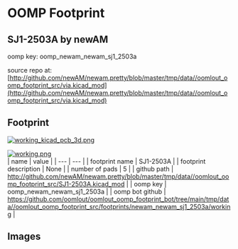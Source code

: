 # OOMP Footprint  
## SJ1-2503A  by newAM  
  
oomp key: oomp_newam_newam_sj1_2503a  
  
source repo at: [http://github.com/newAM/newam.pretty/blob/master/tmp/data//oomlout_oomp_footprint_src/via.kicad_mod](http://github.com/newAM/newam.pretty/blob/master/tmp/data//oomlout_oomp_footprint_src/via.kicad_mod)  
## Footprint  
  
[![working_kicad_pcb_3d.png](working_kicad_pcb_3d_600.png)](working_kicad_pcb_3d.png)  
  
[![working.png](working_600.png)](working.png)  
| name | value | 
| --- | --- | 
| footprint name | SJ1-2503A | 
| footprint description | None | 
| number of pads | 5 | 
| github path | http://github.com/newAM/newam.pretty/blob/master/tmp/data//oomlout_oomp_footprint_src/SJ1-2503A.kicad_mod | 
| oomp key | oomp_newam_newam_sj1_2503a | 
| oomp bot github | https://github.com/oomlout/oomlout_oomp_footprint_bot/tree/main/tmp/data//oomlout_oomp_footprint_src/footprints/newam_newam_sj1_2503a/working | 
## Images  

